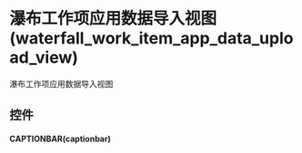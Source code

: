 # 瀑布工作项应用数据导入视图(waterfall_work_item_app_data_upload_view)  <!-- {docsify-ignore-all} -->


瀑布工作项应用数据导入视图



## 控件
#### CAPTIONBAR(captionbar)


<script>
 const { createApp } = Vue
  createApp({
    data() {
      return {

      }
    }
  }).use(ElementPlus).mount('#app')
</script>